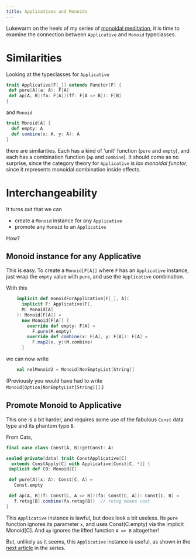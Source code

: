 ```yaml
---
title: Applicatives and Monoids 
---
```


Lukewarm on the heels of my series of [monoidal meditation](https://leigh-perry.github.io/posts/2019-11-13-monoids-function.html),
it is time to examine the connection between `Applicative` and `Monoid` typeclasses. 

# Similarities

Looking at the typeclasses for `Applicative`
```scala
trait Applicative[F[_]] extends Functor[F] {
 def pure[A](a: A): F[A]
 def ap[A, B](fa: F[A])(ff: F[A => B]): F[B]
}
```
and `Monoid`
```scala
trait Monoid[A] {
  def empty: A
  def combine(x: A, y: A): A
}
```
there are similarities.
Each has a kind of 'unit' function (`pure` and `empty`), and
each has a combination function (`ap` and `combine`).
It should come as no surprise, since the category theory for `Applicative`
is _lax monoidal functor_, since it represents monoidal combination inside effects.

# Interchangeability

It turns out that we can

- create a `Monoid` instance for any `Applicative`
- promote any `Monoid` to an `Applicative`

How?

## Monoid instance for any Applicative

This is easy. To create a `Monoid[F[A]]` where `F` has an `Applicative` instance,
just wrap the `empty` value with `pure`, and use the `Applicative` combination.

With this
```scala
    implicit def monoidForApplicative[F[_], A](
      implicit F: Applicative[F],
      M: Monoid[A]
    ): Monoid[F[A]] =
      new Monoid[F[A]] {
        override def empty: F[A] =
          F.pure(M.empty)
        override def combine(x: F[A], y: F[A]): F[A] =
          F.map2(x, y)(M.combine)
      }
```
we can now write
```scala
    val nelMonoid2 = Monoid[NonEmptyList[String]]
```
(Previously you would have had to write `Monoid[Option[NonEmptyList[String]]]`.)

## Promote Monoid to Applicative

This one is a bit harder, and requires some use of the fabulous `Const` data type
and its phantom type `B`.

From Cats,
```scala
final case class Const[A, B](getConst: A)

sealed private[data] trait ConstApplicative[C] 
  extends ConstApply[C] with Applicative[Const[C, *]] {
 implicit def C0: Monoid[C]

 def pure[A](x: A): Const[C, A] =
   Const.empty

 def ap[A, B](f: Const[C, A => B])(fa: Const[C, A]): Const[C, B] =
   f.retag[B].combine(fa.retag[B])	// retag means cast
}
```

This `Applicative` instance is lawful, but does look a bit useless.
Its `pure` function ignores its parameter `x`, and uses Const(C.empty) via the implicit Monoid[C].
And `ap` ignores the lifted function `A => B` altogether!

But, unlikely as it seems, this `Applicative` instance is useful, as shown in 
the [next article](https://leigh-perry.github.io/posts/2019-11-20-monoids-viatraverse.html)
in the series.
